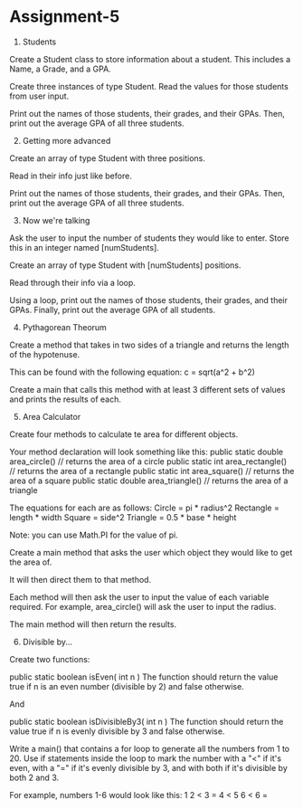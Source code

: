 # Assignment-5
1. Students

Create a Student class to store information about a student.
This includes a Name, a Grade, and a GPA.

Create three instances of type Student. Read the values for those students from user input.

Print out the names of those students, their grades, and their GPAs.
Then, print out the average GPA of all three students.


2. Getting more advanced

Create an array of type Student with three positions.

Read in their info just like before.

Print out the names of those students, their grades, and their GPAs.
Then, print out the average GPA of all three students.

3. Now we're talking

Ask the user to input the number of students they would like to enter.
Store this in an integer named [numStudents].

Create an array of type Student with [numStudents] positions.

Read through their info via a loop.

Using a loop, print out the names of those students, their grades, and their GPAs.
Finally, print out the average GPA of all students.

4. Pythagorean Theorum

Create a method that takes in two sides of a triangle 
and returns the length of the hypotenuse.

This can be found with the following equation:
c = sqrt(a^2 + b^2)

Create a main that calls this method with at least 3 different
sets of values and prints the results of each.


5. Area Calculator

Create four methods to calculate te area for different objects.

Your method declaration will look something like this:
public static double area_circle()   // returns the area of a circle
public static int area_rectangle()   // returns the area of a rectangle
public static int area_square()      // returns the area of a square
public static double area_triangle() // returns the area of a triangle

The equations for each are as follows:
Circle = pi * radius^2
Rectangle = length * width
Square = side^2
Triangle = 0.5 * base * height

Note: you can use Math.PI for the value of pi.

Create a main method that asks the user which object they would 
like to get the area of.

It will then direct them to that method.

Each method will then ask the user to input the value of each variable required.
For example, area_circle() will ask the user to input the radius.

The main method will then return the results.

6. Divisible by...

Create two functions:

public static boolean isEven( int n )
The function should return the value true if n is an even number (divisible by 2) and false otherwise.

And

public static boolean isDivisibleBy3( int n )
The function should return the value true if n is evenly divisible by 3 and false otherwise.

Write a main() that contains a for loop to generate all the numbers from 1 to 20. Use if statements 
inside the loop to mark the number with a "<" if it's even, with a "=" if it's evenly divisible by 3, 
and with both if it's divisible by both 2 and 3.

For example, numbers 1-6 would look like this:
1
2 <
3 =
4 <
5
6 <
6 =
